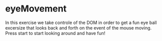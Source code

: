 # eyeMovement
In this exercise we take controle of the DOM in order to get a fun eye ball excersize that looks back and forth on the event of the mouse moving. Press start to start looking around and have fun!
